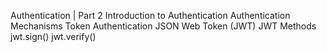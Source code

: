 Authentication | Part 2
Introduction to Authentication
Authentication Mechanisms
Token Authentication
JSON Web Token (JWT)
JWT Methods
jwt.sign()
jwt.verify()
